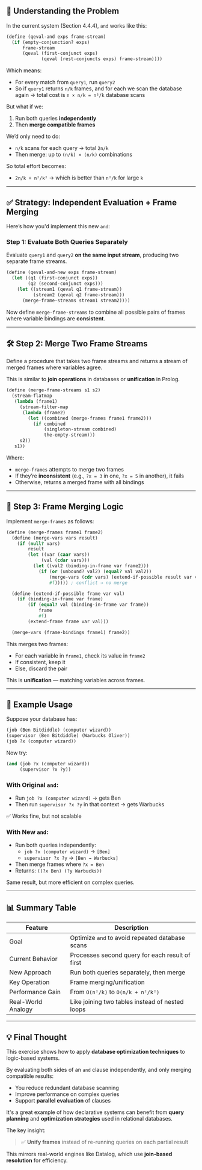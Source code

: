 ## 🧠 Understanding the Problem

In the current system (Section 4.4.4), `and` works like this:

```scheme
(define (qeval-and exps frame-stream)
  (if (empty-conjunction? exps)
      frame-stream
      (qeval (first-conjunct exps)
             (qeval (rest-conjuncts exps) frame-stream))))
```

Which means:
- For every match from `query1`, run `query2`
- So if `query1` returns `n/k` frames, and for each we scan the database again → total cost is `n × n/k = n²/k` database scans

But what if we:
1. Run both queries **independently**
2. Then **merge compatible frames**

We’d only need to do:
- `n/k` scans for each query → total `2n/k`
- Then merge: up to `(n/k) × (n/k)` combinations

So total effort becomes:
- `2n/k + n²/k²` → which is better than `n²/k` for large `k`

---

## ✅ Strategy: Independent Evaluation + Frame Merging

Here’s how you'd implement this new `and`:

### Step 1: Evaluate Both Queries Separately

Evaluate `query1` and `query2` **on the same input stream**, producing two separate frame streams.

```scheme
(define (qeval-and-new exps frame-stream)
  (let ((q1 (first-conjunct exps))
        (q2 (second-conjunct exps)))
    (let ((stream1 (qeval q1 frame-stream))
          (stream2 (qeval q2 frame-stream)))
      (merge-frame-streams stream1 stream2))))
```

Now define `merge-frame-streams` to combine all possible pairs of frames where variable bindings are **consistent**.

---

## 🛠️ Step 2: Merge Two Frame Streams

Define a procedure that takes two frame streams and returns a stream of merged frames where variables agree.

This is similar to **join operations** in databases or **unification** in Prolog.

```scheme
(define (merge-frame-streams s1 s2)
  (stream-flatmap
   (lambda (frame1)
     (stream-filter-map
      (lambda (frame2)
        (let ((combined (merge-frames frame1 frame2)))
          (if combined
              (singleton-stream combined)
              the-empty-stream)))
     s2))
   s1))
```

Where:
- `merge-frames` attempts to merge two frames
- If they’re **inconsistent** (e.g., `?x = 3` in one, `?x = 5` in another), it fails
- Otherwise, returns a merged frame with all bindings

---

## 📌 Step 3: Frame Merging Logic

Implement `merge-frames` as follows:

```scheme
(define (merge-frames frame1 frame2)
  (define (merge-vars vars result)
    (if (null? vars)
        result
        (let ((var (caar vars))
             (val (cdar vars)))
          (let ((val2 (binding-in-frame var frame2)))
            (if (or (unbound? val2) (equal? val val2))
                (merge-vars (cdr vars) (extend-if-possible result var val))
                #f))))) ; conflict → no merge

  (define (extend-if-possible frame var val)
    (if (binding-in-frame var frame)
        (if (equal? val (binding-in-frame var frame))
            frame
            #f)
        (extend-frame frame var val)))

  (merge-vars (frame-bindings frame1) frame2))
```

This merges two frames:
- For each variable in `frame1`, check its value in `frame2`
- If consistent, keep it
- Else, discard the pair

This is **unification** — matching variables across frames.

---

## 🧪 Example Usage

Suppose your database has:

```scheme
(job (Ben Bitdiddle) (computer wizard))
(supervisor (Ben Bitdiddle) (Warbucks Oliver))
(job ?x (computer wizard))
```

Now try:

```scheme
(and (job ?x (computer wizard))
     (supervisor ?x ?y))
```

### With Original `and`:

- Run `job ?x (computer wizard)` → gets Ben
- Then run `supervisor ?x ?y` in that context → gets Warbucks

✅ Works fine, but not scalable

### With New `and`:

- Run both queries independently:
  - `job ?x (computer wizard)` → `[Ben]`
  - `supervisor ?x ?y` → `[Ben → Warbucks]`
- Then merge frames where `?x = Ben`
- Returns: `((?x Ben) (?y Warbucks))`

Same result, but more efficient on complex queries.

---

## 📊 Summary Table

| Feature | Description |
|--------|-------------|
| Goal | Optimize `and` to avoid repeated database scans |
| Current Behavior | Processes second query for each result of first |
| New Approach | Run both queries separately, then merge |
| Key Operation | Frame merging/unification |
| Performance Gain | From `O(n²/k)` to `O(n/k + n²/k²)` |
| Real-World Analogy | Like joining two tables instead of nested loops |

---

## 💡 Final Thought

This exercise shows how to apply **database optimization techniques** to logic-based systems.

By evaluating both sides of an `and` clause independently, and only merging compatible results:
- You reduce redundant database scanning
- Improve performance on complex queries
- Support **parallel evaluation** of clauses

It's a great example of how declarative systems can benefit from **query planning** and **optimization strategies** used in relational databases.

The key insight:
> ✅ **Unify frames** instead of re-running queries on each partial result

This mirrors real-world engines like Datalog, which use **join-based resolution** for efficiency.
